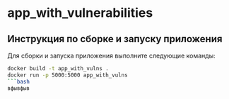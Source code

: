 # app_with_vulnerabilities

## Инструкция по сборке и запуску приложения

Для сборки и запуска приложения выполните следующие команды:

```bash
docker build -t app_with_vulns .
docker run -p 5000:5000 app_with_vulns
```bash
вфывфыв
